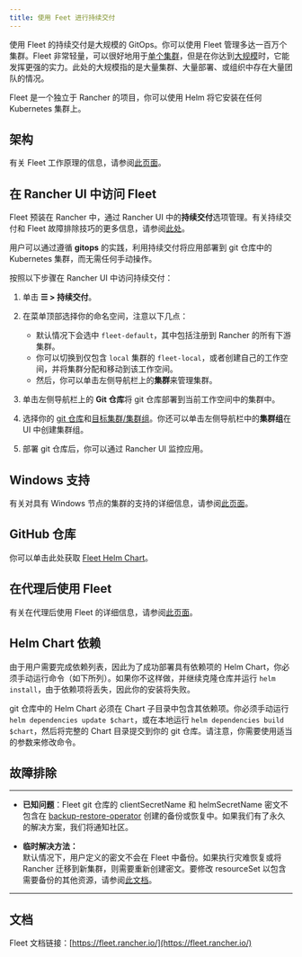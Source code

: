 ```yaml
---
title: 使用 Feet 进行持续交付
---
```


使用 Fleet 的持续交付是大规模的 GitOps。你可以使用 Fleet 管理多达一百万个集群。Fleet 非常轻量，可以很好地用于[单个集群](https://fleet.rancher.io/installation#default-install)，但是在你达到[大规模](https://fleet.rancher.io/installation#configuration-for-multi-cluster)时，它能发挥更强的实力。此处的大规模指的是大量集群、大量部署、或组织中存在大量团队的情况。

Fleet 是一个独立于 Rancher 的项目，你可以使用 Helm 将它安装在任何 Kubernetes 集群上。


## 架构

有关 Fleet 工作原理的信息，请参阅[此页面](../../../integrations-in-rancher/fleet-gitops-at-scale/architecture.md)。

## 在 Rancher UI 中访问 Fleet

Fleet 预装在 Rancher 中，通过 Rancher UI 中的**持续交付**选项管理。有关持续交付和 Fleet 故障排除技巧的更多信息，请参阅[此处](https://fleet.rancher.io/troubleshooting)。

用户可以通过遵循 **gitops** 的实践，利用持续交付将应用部署到 git 仓库中的 Kubernetes 集群，而无需任何手动操作。

按照以下步骤在 Rancher UI 中访问持续交付：

1. 单击 **☰ > 持续交付**。

1. 在菜单顶部选择你的命名空间，注意以下几点：
   - 默认情况下会选中 `fleet-default`，其中包括注册到 Rancher 的所有下游集群。
   - 你可以切换到仅包含 `local` 集群的 `fleet-local`，或者创建自己的工作空间，并将集群分配和移动到该工作空间。
   - 然后，你可以单击左侧导航栏上的**集群**来管理集群。

1. 单击左侧导航栏上的 **Git 仓库**将 git 仓库部署到当前工作空间中的集群中。

1. 选择你的 [git 仓库](https://fleet.rancher.io/gitrepo-add)和[目标集群/集群组](https://fleet.rancher.io/gitrepo-targets)。你还可以单击左侧导航栏中的**集群组**在 UI 中创建集群组。

1. 部署 git 仓库后，你可以通过 Rancher UI 监控应用。

## Windows 支持

有关对具有 Windows 节点的集群的支持的详细信息，请参阅[此页面](../../../integrations-in-rancher/fleet-gitops-at-scale/windows-support.md)。


## GitHub 仓库

你可以单击此处获取 [Fleet Helm Chart](https://github.com/rancher/fleet/releases/latest)。


## 在代理后使用 Fleet

有关在代理后使用 Fleet 的详细信息，请参阅[此页面](../../../integrations-in-rancher/fleet-gitops-at-scale/use-fleet-behind-a-proxy.md)。

## Helm Chart 依赖

由于用户需要完成依赖列表，因此为了成功部署具有依赖项的 Helm Chart，你必须手动运行命令（如下所列）。如果你不这样做，并继续克隆仓库并运行 `helm install`，由于依赖项将丢失，因此你的安装将失败。

git 仓库中的 Helm Chart 必须在 Chart 子目录中包含其依赖项。你必须手动运行 `helm dependencies update $chart`，或在本地运行 `helm dependencies build $chart`，然后将完整的 Chart 目录提交到你的 git 仓库。请注意，你需要使用适当的参数来修改命令。

## 故障排除

---
* **已知问题**：Fleet git 仓库的 clientSecretName 和 helmSecretName 密文不包含在 [backup-restore-operator](../backup-restore-and-disaster-recovery/back-up-rancher.md#1-安装rancher-backup-operator) 创建的备份或恢复中。如果我们有了永久的解决方案，我们将通知社区。

* **临时解决方法：** <br/>
   默认情况下，用户定义的密文不会在 Fleet 中备份。如果执行灾难恢复或将 Rancher 迁移到新集群，则需要重新创建密文。要修改 resourceSet 以包含需要备份的其他资源，请参阅[此文档](https://github.com/rancher/backup-restore-operator#user-flow)。

---

## 文档

Fleet 文档链接：[https://fleet.rancher.io/](https://fleet.rancher.io/)
